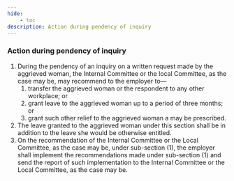 ```yaml
---
hide:
    - toc
description: Action during pendency of inquiry
---
```


### Action during pendency of inquiry

1. During the pendency of an inquiry on a written request made by the aggrieved woman, the Internal Committee or the local Committee, as the case may be, may recommend to the employer to—
    1. transfer the aggrieved woman or the respondent to any other workplace; or
    2. grant leave to the aggrieved woman up to a period of three months; or
    3. grant such other relief to the aggrieved woman a may be prescribed.
2. The leave granted to the aggrieved woman under this section shall be in addition to the leave she would be otherwise entitled.
3. On the recommendation of the Internal Committee or the Local Committee, as the case may be, under sub-section (1), the employer shall implement the recommendations made under sub-section (1) and send the report of such implementation to the Internal Committee or the Local Committee, as the case may be.
